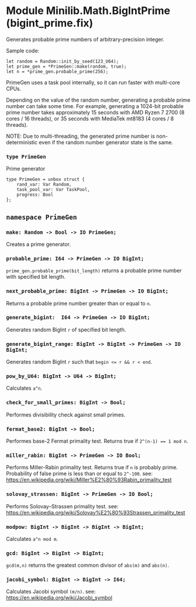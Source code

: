 # Module Minilib.Math.BigIntPrime (bigint_prime.fix)

Generates probable prime numbers of arbitrary-precision integer.

Sample code:
```
let random = Random::init_by_seed(123_U64);
let prime_gen = *PrimeGen::make(random, true);
let n = *prime_gen.probable_prime(256);
```

PrimeGen uses a task pool internally, so it can run faster with multi-core CPUs.

Depending on the value of the random number, generating a probable prime number can take some time.
For example, generating a 1024-bit probable prime number takes approximately 15 seconds
with AMD Ryzen 7 2700 (8 cores / 16 threads), or 35 seconds with MediaTek mt8183 (4 cores / 8 threads).

NOTE: Due to multi-threading, the generated prime number is non-deterministic
even if the random number generator state is the same.

### `type PrimeGen`

Prime generator

```
type PrimeGen = unbox struct {
    rand_var: Var Random,
    task_pool_var: Var TaskPool,
    progress: Bool
};
```
## `namespace PrimeGen`

### `make: Random -> Bool -> IO PrimeGen;`

Creates a prime generator.

### `probable_prime: I64 -> PrimeGen -> IO BigInt;`

`prime_gen.probable_prime(bit_length)` returns a probable prime number with specified bit length.

### `next_probable_prime: BigInt -> PrimeGen -> IO BigInt;`

Returns a probable prime number greater than or equal to `n`.

### `generate_bigint:  I64 -> PrimeGen -> IO BigInt;`

Generates random BigInt `r` of specified bit length.

### `generate_bigint_range: BigInt -> BigInt -> PrimeGen -> IO BigInt;`

Generates random BigInt `r` such that `begin <= r && r < end`.

### `pow_by_U64: BigInt -> U64 -> BigInt;`

Calculates `a^n`.

### `check_for_small_primes: BigInt -> Bool;`

Performes divisibility check against small primes.

### `fermat_base2: BigInt -> Bool;`

Performes base-2 Fermat primality test.
Returns true if `2^(n-1) == 1 mod n`.

### `miller_rabin: BigInt -> PrimeGen -> IO Bool;`

Performs Miller-Rabin primality test.
Returns true if `n` is probably prime.
Probability of false prime is less than or equal to `2^-100`.
see: https://en.wikipedia.org/wiki/Miller%E2%80%93Rabin_primality_test

### `solovay_strassen: BigInt -> PrimeGen -> IO Bool;`

Performs Solovay–Strassen primality test.
see: https://en.wikipedia.org/wiki/Solovay%E2%80%93Strassen_primality_test

### `modpow: BigInt -> BigInt -> BigInt -> BigInt;`

Calculates `a^n mod m`.

### `gcd: BigInt -> BigInt -> BigInt;`

`gcd(m,n)` returns the greatest common divisor of `abs(m)` and `abs(n)`.

### `jacobi_symbol: BigInt -> BigInt -> I64;`

Calculates Jacobi symbol `(m/n)`.
see: https://en.wikipedia.org/wiki/Jacobi_symbol


